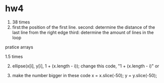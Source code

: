 # hw4
1. 38 times
2. first:the position of the first line.
   second: determine the distance of the last line from the right edge
   third: determine the amount of lines in the loop

pratice arrays

 1.5 times

 2. ellipse(x[i], y[i], 1 + (x.length - i)); change this code, "1 + (x.length - i)" or
 
 3. make the number bigger in these code   x = x.slice(-50); 
                                          y = y.slice(-50); 
